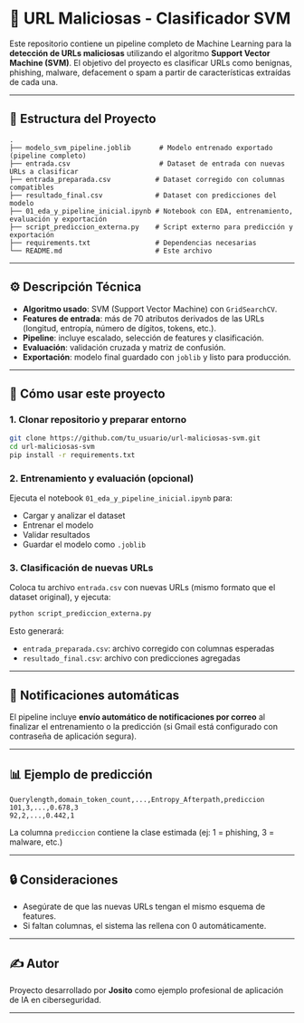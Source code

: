 # 🔐 URL Maliciosas - Clasificador SVM

Este repositorio contiene un pipeline completo de Machine Learning para la **detección de URLs maliciosas** utilizando el algoritmo **Support Vector Machine (SVM)**. El objetivo del proyecto es clasificar URLs como benignas, phishing, malware, defacement o spam a partir de características extraídas de cada una.

---

## 📁 Estructura del Proyecto

```
.
├── modelo_svm_pipeline.joblib       # Modelo entrenado exportado (pipeline completo)
├── entrada.csv                      # Dataset de entrada con nuevas URLs a clasificar
├── entrada_preparada.csv           # Dataset corregido con columnas compatibles
├── resultado_final.csv             # Dataset con predicciones del modelo
├── 01_eda_y_pipeline_inicial.ipynb # Notebook con EDA, entrenamiento, evaluación y exportación
├── script_prediccion_externa.py    # Script externo para predicción y exportación
├── requirements.txt                # Dependencias necesarias
└── README.md                       # Este archivo
```

---

## ⚙️ Descripción Técnica

- **Algoritmo usado**: SVM (Support Vector Machine) con `GridSearchCV`.
- **Features de entrada**: más de 70 atributos derivados de las URLs (longitud, entropía, número de dígitos, tokens, etc.).
- **Pipeline**: incluye escalado, selección de features y clasificación.
- **Evaluación**: validación cruzada y matriz de confusión.
- **Exportación**: modelo final guardado con `joblib` y listo para producción.

---

## 🚀 Cómo usar este proyecto

### 1. Clonar repositorio y preparar entorno

```bash
git clone https://github.com/tu_usuario/url-maliciosas-svm.git
cd url-maliciosas-svm
pip install -r requirements.txt
```

### 2. Entrenamiento y evaluación (opcional)

Ejecuta el notebook `01_eda_y_pipeline_inicial.ipynb` para:

- Cargar y analizar el dataset
- Entrenar el modelo
- Validar resultados
- Guardar el modelo como `.joblib`

### 3. Clasificación de nuevas URLs

Coloca tu archivo `entrada.csv` con nuevas URLs (mismo formato que el dataset original), y ejecuta:

```bash
python script_prediccion_externa.py
```

Esto generará:

- `entrada_preparada.csv`: archivo corregido con columnas esperadas
- `resultado_final.csv`: archivo con predicciones agregadas

---

## 📨 Notificaciones automáticas

El pipeline incluye **envío automático de notificaciones por correo** al finalizar el entrenamiento o la predicción (si Gmail está configurado con contraseña de aplicación segura).

---

## 📊 Ejemplo de predicción

```csv
Querylength,domain_token_count,...,Entropy_Afterpath,prediccion
101,3,...,0.678,3
92,2,...,0.442,1
```

La columna `prediccion` contiene la clase estimada (ej: 1 = phishing, 3 = malware, etc.)

---

## 🔒 Consideraciones

- Asegúrate de que las nuevas URLs tengan el mismo esquema de features.
- Si faltan columnas, el sistema las rellena con 0 automáticamente.

---

## ✍️ Autor

Proyecto desarrollado por **Josito** como ejemplo profesional de aplicación de IA en ciberseguridad.

---
